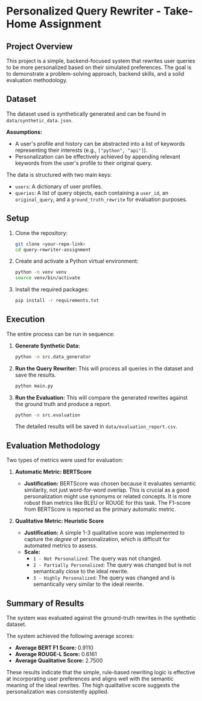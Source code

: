 # Personalized Query Rewriter - Take-Home Assignment

## Project Overview

This project is a simple, backend-focused system that rewrites user queries to be more personalized based on their simulated preferences. The goal is to demonstrate a problem-solving approach, backend skills, and a solid evaluation methodology.

## Dataset

The dataset used is synthetically generated and can be found in `data/synthetic_data.json`.

**Assumptions:**

- A user's profile and history can be abstracted into a list of keywords representing their interests (e.g., `["python", "api"]`).
- Personalization can be effectively achieved by appending relevant keywords from the user's profile to their original query.

The data is structured with two main keys:

- `users`: A dictionary of user profiles.
- `queries`: A list of query objects, each containing a `user_id`, an `original_query`, and a `ground_truth_rewrite` for evaluation purposes.

## Setup

1. Clone the repository:
   ```bash
   git clone <your-repo-link>
   cd query-rewriter-assignment
   ```
2. Create and activate a Python virtual environment:
   ```bash
   python -m venv venv
   source venv/bin/activate
   ```
3. Install the required packages:
   ```bash
   pip install -r requirements.txt
   ```

## Execution

The entire process can be run in sequence:

1. **Generate Synthetic Data:**

   ```bash
   python -m src.data_generator
   ```

2. **Run the Query Rewriter:** This will process all queries in the dataset and save the results.

   ```bash
   python main.py
   ```

3. **Run the Evaluation:** This will compare the generated rewrites against the ground truth and produce a report.

   ```bash
   python -m src.evaluation
   ```

   The detailed results will be saved in `data/evaluation_report.csv`.

## Evaluation Methodology

Two types of metrics were used for evaluation:

1. **Automatic Metric: BERTScore**

   - **Justification:** BERTScore was chosen because it evaluates semantic similarity, not just word-for-word overlap. This is crucial as a good personalization might use synonyms or related concepts. It is more robust than metrics like BLEU or ROUGE for this task. The F1-score from BERTScore is reported as the primary automatic metric.

2. **Qualitative Metric: Heuristic Score**

   - **Justification:** A simple 1-3 qualitative score was implemented to capture the _degree_ of personalization, which is difficult for automated metrics to assess.
   - **Scale:**
     - `1 - Not Personalized`: The query was not changed.
     - `2 - Partially Personalized`: The query was changed but is not semantically close to the ideal rewrite.
     - `3 - Highly Personalized`: The query was changed and is semantically very similar to the ideal rewrite.

## Summary of Results

The system was evaluated against the ground-truth rewrites in the synthetic dataset.

The system achieved the following average scores:

- **Average BERT F1 Score:** 0.9110
- **Average ROUGE-L Score:** 0.6161
- **Average Qualitative Score:** 2.7500

These results indicate that the simple, rule-based rewriting logic is effective at incorporating user preferences and aligns well with the semantic meaning of the ideal rewrites. The high qualitative score suggests the personalization was consistently applied.
